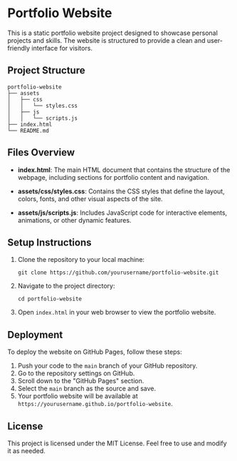 # Portfolio Website

This is a static portfolio website project designed to showcase personal projects and skills. The website is structured to provide a clean and user-friendly interface for visitors.

## Project Structure

```
portfolio-website
├── assets
│   ├── css
│   │   └── styles.css
│   ├── js
│   │   └── scripts.js
├── index.html
└── README.md
```

## Files Overview

- **index.html**: The main HTML document that contains the structure of the webpage, including sections for portfolio content and navigation.
  
- **assets/css/styles.css**: Contains the CSS styles that define the layout, colors, fonts, and other visual aspects of the site.
  
- **assets/js/scripts.js**: Includes JavaScript code for interactive elements, animations, or other dynamic features.

## Setup Instructions

1. Clone the repository to your local machine:
   ```
   git clone https://github.com/yourusername/portfolio-website.git
   ```

2. Navigate to the project directory:
   ```
   cd portfolio-website
   ```

3. Open `index.html` in your web browser to view the portfolio website.

## Deployment

To deploy the website on GitHub Pages, follow these steps:

1. Push your code to the `main` branch of your GitHub repository.
2. Go to the repository settings on GitHub.
3. Scroll down to the "GitHub Pages" section.
4. Select the `main` branch as the source and save.
5. Your portfolio website will be available at `https://yourusername.github.io/portfolio-website`.

## License

This project is licensed under the MIT License. Feel free to use and modify it as needed.
